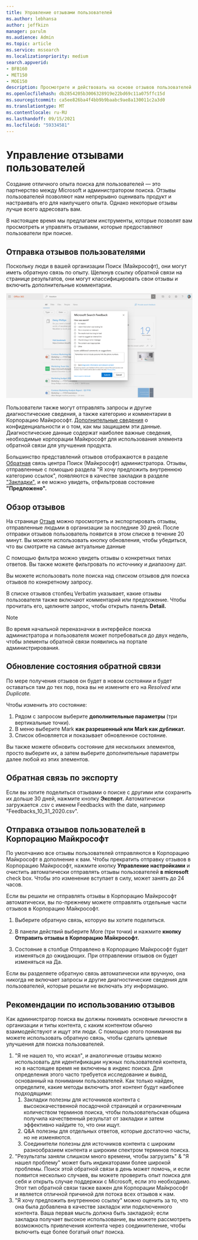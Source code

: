 ```yaml
---
title: Управление отзывами пользователей
ms.author: lebhansa
author: jeffkizn
manager: parulm
ms.audience: Admin
ms.topic: article
ms.service: mssearch
ms.localizationpriority: medium
search.appverid:
- BFB160
- MET150
- MOE150
description: Просмотрите и действовать на основе отзывов пользователей в Поиск (Майкрософт)
ms.openlocfilehash: db2854205b3006328919e22bd69c11a075ffc15d
ms.sourcegitcommit: ca5ee826ba4f4bb9b9baabc9ae8a130011c2a3d0
ms.translationtype: MT
ms.contentlocale: ru-RU
ms.lasthandoff: 09/15/2021
ms.locfileid: "59334581"
---
```

# <a name="managing-user-feedback"></a>Управление отзывами пользователей

Создание отличного опыта поиска для пользователей — это партнерство между Microsoft и администратором поиска. Отзывы пользователей позволяют нам непрерывно оценивать продукт и настраивать его для наилучшего опыта. Однако некоторые отзывы лучше всего адресовать вам.

В настоящее время мы предлагаем инструменты, которые позволят вам просмотреть и управлять отзывами, которые предоставляют пользователи при поиске.

## <a name="how-users-submit-feedback"></a>Отправка отзывов пользователями

Поскольку люди в вашей организации Поиск (Майкрософт), они могут иметь обратную связь по опыту. Щелкнув ссылку обратной связи на странице результатов, они могут классифицировать свои отзывы и включить дополнительные комментарии.

![Глобальная форма обратной связи.](media/feedback/feedback-global-dialog.png)

Пользователи также могут отправлять запросы и другие диагностические сведения, а также категорию и комментарии в Корпорацию Майкрософт. [Дополнительные сведения](https://privacy.microsoft.com/en-US/privacystatement) о конфиденциальности и о том, как мы защищаем эти данные. Диагностические данные содержат наиболее важные сведения, необходимые корпорации Майкрософт для использования элемента обратной связи для улучшения продукта.

Большинство представлений отзывов отображаются в разделе [Обратная](https://admin.microsoft.com/Adminportal/Home#/MicrosoftSearch/feedback) связь центра Поиск (Майкрософт) администратора. Отзывы, отправленные с помощью раздела "Я хочу предложить внутреннюю категорию ссылок", появляются в качестве закладки в разделе ["Закладки",](https://admin-ignite.microsoft.com/Adminportal/Home#/MicrosoftSearch/bookmarks) и ее можно увидеть, отфильтровав состояние  **"Предложено".**

## <a name="review-feedback"></a>Обзор отзывов

На странице [Отзыв](https://admin.microsoft.com/Adminportal/Home#/MicrosoftSearch/feedback) можно просмотреть и экспортировать отзывы, отправленные людьми в организации за последние 30 дней. После отправки отзывов пользователь появится в этом списке в течение 20 минут. Вы можете использовать кнопку обновления, чтобы убедиться, что вы смотрите на самые актуальные данные

С помощью фильтра можно увидеть отзывы о конкретных типах ответов. Вы также можете фильтровать по источнику и диапазону дат.

Вы можете использовать поле поиска над списком отзывов для поиска отзывов по конкретному запросу.

В списке отзывов столбец Verbatim указывает, какие отзывы пользователя также включают комментарий или предложение. Чтобы прочитать его, щелкните запрос, чтобы открыть панель **Detail.**

>[!NOTE]
>Во время начальной переназначки в интерфейсе поиска администратора и пользователя может потребоваться до двух недель, чтобы элементы обратной связи появились на портале администрирования.

## <a name="update-feedback-state"></a>Обновление состояния обратной связи

По мере получения отзывов он  будет в новом состоянии и будет оставаться там до тех пор, пока вы не измените его на *Resolved* или *Duplicate.*

Чтобы изменить это состояние:

1. Рядом с запросом выберите **дополнительные параметры** (три вертикальные точки).
1. В меню выберите Mark **как разрешенный или** **Mark как дубликат.**
1. Список обновляется и показывает обновленное состояние.

Вы также можете обновить состояние для нескольких элементов, просто выберите их, а затем выберите дополнительные параметры далее любой из этих элементов.

## <a name="export-feedback"></a>Обратная связь по экспорту

Если вы хотите поделиться отзывами о поиске с другими или сохранить их дольше 30 дней, нажмите кнопку **Экспорт.** Автоматически загружается .csv с именем Feedbacks with the date, например "Feedbacks_10_31_2020.csv".

## <a name="send-user-feedback-to-microsoft"></a>Отправка отзывов пользователей в Корпорацию Майкрософт

По умолчанию все отзывы пользователей отправляются в Корпорацию Майкрософт в дополнение к вам. Чтобы прекратить отправку отзывов в Корпорацию Майкрософт, нажмите кнопку **Управление настройками** и очистить автоматически отправлять отзывы пользователей **в microsoft** check box. Чтобы это изменение вступает в силу, может занять до 24 часов.

Если вы решили не отправлять отзывы в Корпорацию Майкрософт автоматически, вы по-прежнему можете отправлять отдельные части отзывов в Корпорацию Майкрософт.

1. Выберите обратную связь, которую вы хотите поделиться.
1. В панели действий выберите More (три точки) и нажмите **кнопку Отправить отзывы в Корпорацию Майкрософт.**

1. Состояние в столбце Отправлено в Корпорацию Майкрософт будет изменяться до ожидающих. При отправлении отзывов он будет изменяться на Да.

Если вы разделяете обратную связь автоматически или вручную, она никогда не включает запросы и другие диагностические сведения для пользователей, которые решили не включать эту информацию.

## <a name="suggestions-on-how-to-use-feedback"></a>Рекомендации по использованию отзывов

Как администратор поиска вы должны понимать основные личности в организации и типы контента, с каким контентом обычно взаимодействуют и ищут эти люди. С помощью этого понимания вы можете использовать обратную связь, чтобы сделать целевые улучшения для поиска пользователей.

1. "Я не нашел то, что искал", и аналогичные отзывы можно использовать для идентификации нужных пользователей контента, но в настоящее время не включены в индекс поиска. Для определения этого часто требуется исследование и вывод, основанный на понимании пользователей. Как только найден, определите, какие методы включить этот контент будут наиболее подходящими:
    1. Закладки полезны для источников контента с высококачественной посадочной страницей и ограниченным количеством терминов поиска, чтобы пользовательская община получила качественный результат от закладки и затем эффективно найдите то, что они ищут.
    1. Q&A полезны для отдельных ответов, которые достаточно часты, но не изменяются.
    1. Соединители полезны для источников контента с широким разнообразием контента и широким спектром терминов поиска.
1. "Результаты заняли слишком много времени, чтобы загрузить" & "Я нашел проблему" может быть индикаторами более широкой проблемы. Поиск этой обратной связи в день может помочь, и если появится несколько случаев, вы можете проверить опыт поиска для себя и открыть случае поддержки с Microsoft, если это необходимо. Этот тип обратной связи также важен для Корпорации Майкрософт и является отличной причиной для потока всех отзывов к нам.
1. "Я хочу предложить внутреннюю ссылку" можно оценить за то, что она была добавлена в качестве закладок или подключенного контента. Ваша первая мысль должна быть закладкой; если закладка получает высокое использование, вы можете рассмотреть возможность привлечения контента через соединителение, чтобы включить еще более богатый опыт поиска.
